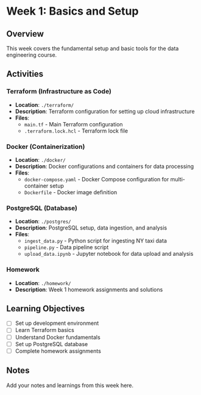 # Week 1: Basics and Setup

## Overview
This week covers the fundamental setup and basic tools for the data engineering course.

## Activities

### Terraform (Infrastructure as Code)
- **Location**: `./terraform/`
- **Description**: Terraform configuration for setting up cloud infrastructure
- **Files**:
  - `main.tf` - Main Terraform configuration
  - `.terraform.lock.hcl` - Terraform lock file

### Docker (Containerization)
- **Location**: `./docker/`
- **Description**: Docker configurations and containers for data processing
- **Files**:
  - `docker-compose.yaml` - Docker Compose configuration for multi-container setup
  - `Dockerfile` - Docker image definition

### PostgreSQL (Database)
- **Location**: `./postgres/`
- **Description**: PostgreSQL setup, data ingestion, and analysis
- **Files**:
  - `ingest_data.py` - Python script for ingesting NY taxi data
  - `pipeline.py` - Data pipeline script
  - `upload_data.ipynb` - Jupyter notebook for data upload and analysis

### Homework
- **Location**: `./homework/`
- **Description**: Week 1 homework assignments and solutions

## Learning Objectives
- [ ] Set up development environment
- [ ] Learn Terraform basics
- [ ] Understand Docker fundamentals
- [ ] Set up PostgreSQL database
- [ ] Complete homework assignments

## Notes
Add your notes and learnings from this week here.